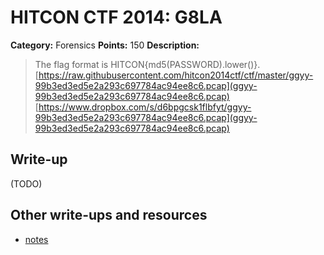 # HITCON CTF 2014: G8LA

**Category:** Forensics
**Points:** 150
**Description:**

> The flag format is HITCON{md5(PASSWORD).lower()}.
> [https://raw.githubusercontent.com/hitcon2014ctf/ctf/master/ggyy-99b3ed3ed5e2a293c697784ac94ee8c6.pcap](ggyy-99b3ed3ed5e2a293c697784ac94ee8c6.pcap)
> [https://www.dropbox.com/s/d6bpgcsk1flbfyt/ggyy-99b3ed3ed5e2a293c697784ac94ee8c6.pcap](ggyy-99b3ed3ed5e2a293c697784ac94ee8c6.pcap)

## Write-up

(TODO)

## Other write-ups and resources

* [notes](http://cuby.hu/hitcon-lol-notes-then-not-writeups.txt)
